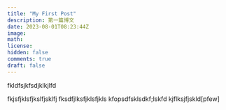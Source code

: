 ```yaml
---
title: "My First Post"
description: 第一篇博文
date: 2023-08-01T08:23:44Z
image: 
math: 
license: 
hidden: false
comments: true
draft: false
---
```

fkldfsjkfsdjklkjlfd

fkjsfjklsfjkslfjsklfj
fksdfjlksfjklsfjkls
kfopsdfsklsdkf;lskfd
kjflksjfjskld[pfew]